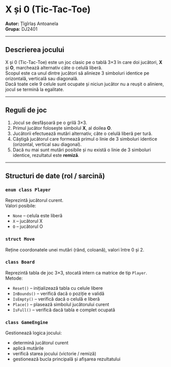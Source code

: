 # X și 0 (Tic-Tac-Toe)

**Autor:** Țîgîrlaș Antoanela  
**Grupa:** DJ2401  

---

## Descrierea jocului
X și 0 (Tic-Tac-Toe) este un joc clasic pe o tablă 3×3 în care doi jucători, **X** și **O**, marchează alternativ câte o celulă liberă.  
Scopul este ca unul dintre jucători să alinieze 3 simboluri identice pe orizontală, verticală sau diagonală.  
Dacă toate cele 9 celule sunt ocupate și niciun jucător nu a reușit o aliniere, jocul se termină la egalitate.

---

## Reguli de joc
1. Jocul se desfășoară pe o grilă 3×3.  
2. Primul jucător folosește simbolul **X**, al doilea **O**.  
3. Jucătorii efectuează mutări alternativ, câte o celulă liberă per tură.  
4. Câștigă jucătorul care formează primul o linie de 3 simboluri identice (orizontal, vertical sau diagonal).  
5. Dacă nu mai sunt mutări posibile și nu există o linie de 3 simboluri identice, rezultatul este **remiză**.

---

## Structuri de date (rol / sarcină)
### `enum class Player`
Reprezintă jucătorul curent.  
Valori posibile:
- `None` – celula este liberă  
- `X` – jucătorul X  
- `O` – jucătorul O  

### `struct Move`
Reține coordonatele unei mutări (rând, coloană), valori între 0 și 2.  

### `class Board`
Reprezintă tabla de joc 3×3, stocată intern ca matrice de tip `Player`.  
Metode:
- `Reset()` – inițializează tabla cu celule libere  
- `InBounds()` – verifică dacă o poziție e validă  
- `IsEmpty()` – verifică dacă o celulă e liberă  
- `Place()` – plasează simbolul jucătorului curent  
- `IsFull()` – verifică dacă tabla e complet ocupată  

### `class GameEngine`
Gestionează logica jocului:
- determină jucătorul curent  
- aplică mutările  
- verifică starea jocului (victorie / remiză)  
- gestionează bucla principală și afișarea rezultatului  


